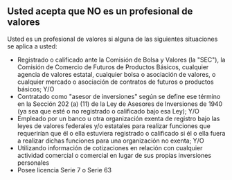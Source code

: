 ## Usted acepta que NO es un profesional de valores

Usted es un profesional de valores si alguna de las siguientes situaciones se aplica a usted:
- Registrado o calificado ante la Comisión de Bolsa y Valores (la "SEC"), la Comisión de Comercio de Futuros de Productos Básicos, cualquier agencia de valores estatal, cualquier bolsa o asociación de valores, o cualquier mercado o asociación de contratos de futuros o productos básicos; Y/O
- Contratado como "asesor de inversiones" según se define ese término en la Sección 202 (a) (11) de la Ley de Asesores de Inversiones de 1940 (ya sea que esté o no registrado o calificado bajo esa Ley); Y/O
- Empleado por un banco u otra organización exenta de registro bajo las leyes de valores federales y/o estatales para realizar funciones que requerirían que él o ella estuviera registrado o calificado si él o ella fuera a realizar dichas funciones para una organización no exenta; Y/O
- Utilizando información de cotizaciones en relación con cualquier actividad comercial o comercial en lugar de sus propias inversiones personales
- Posee licencia Serie 7 o Serie 63
